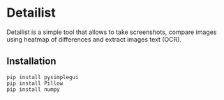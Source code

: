 # Detailist
Detailist is a simple tool that allows to take screenshots, compare images using heatmap of differences and extract images text (OCR).

## Installation
```
pip install pysimplegui
pip install Pillow
pip install numpy
```
